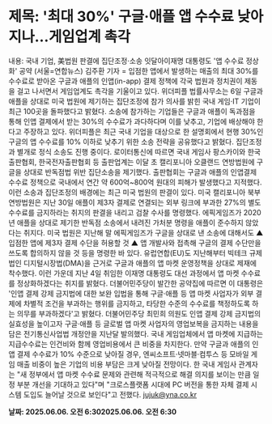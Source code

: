 # **제목: '최대 30%' 구글·애플 앱 수수료 낮아지나…게임업계 촉각**

  내용: 국내 기업, 美법원 판결에 집단조정·소송 잇달아이재명 대통령도 '앱 수수료 정상화' 공약    (서울=연합뉴스) 김주환 기자 = 입점한 앱에서 발생하는 매출의 최대 30%를 수수료로 받아온 구글과 애플의 인앱(in-app) 결제 정책에 각국 법원과 정치권이 제동을 걸고 나서면서 게임업계도 촉각을 기울이고 있다.    위더피플 법률사무소는 6일 구글과 애플을 상대로 미국 법원에 제기하는 집단조정에 참가 의사를 밝힌 국내 게임·IT 기업이 최근 100곳을 돌파했다고 밝혔다.    소송에 참가하는 기업들은 구글과 애플이 독과점을 통해 인앱 결제에서 받는 30%의 수수료가 과다하다며 이를 낮추고, 기업에 배상해야 한다고 주장하고 있다.    위더피플은 최근 국내 기업을 대상으로 한 설명회에서 현행 30%인 구글의 앱 수수료를 10% 이하로 낮추기 위한 소송 전략을 공유했다고 밝혔다.    집단조정과 별개로 정식 소송도 진행 중이다. 로이터통신에 따르면 국내 게임사 팡스카이와 한국출판협회, 한국전자출판협회 등 출판업계는 이달 초 캘리포니아 오클랜드 연방법원에 구글을 상대로 반독점법 위반 집단소송을 제기했다.    출판협회는 구글과 애플의 인앱결제 수수료 정책으로 국내에서 연간 약 600억~800억 원대의 피해가 발생했다고 지적했다.    이런 소송과 집단조정의 배경에는 최근 미국 법원의 판결이 있다.    미국 캘리포니아 북부 연방법원은 지난 30일 애플이 제3자 결제로 연결되는 외부 링크에 부과한 27%의 별도 수수료를 금지하라는 취지의 판결을 내리고 검찰 수사를 명령했다.    에픽게임즈가 2020년 애플을 상대로 제기한 반독점 소송에서 내려진 가처분 명령을 애플이 준수하지 않았다는 취지다.    미국 법원은 지난해 말 에픽게임즈가 구글을 상대로 낸 소송에 대해서도 ▲ 입점한 앱에 제3자 결제 수단을 허용할 것 ▲ 앱 개발사와 접촉해 구글의 결제 수단만을 쓰도록 합의하지 않을 것 등을 명령한 바 있다.    유럽연합(EU)도 지난해부터 빅테크 규제법인 디지털시장법(DMA)을 근거로 구글과 애플의 앱 마켓 운영정책을 상대로 제재에 착수했다.    이런 가운데 지난 4일 취임한 이재명 대통령도 대선 과정에서 앱 마켓 수수료를 정상화하겠다는 취지를 밝혔다.    더불어민주당이 발간한 공약집에 따르면 이 대통령은 '인앱 결제 강제 금지법에 대한 보완 입법을 통해 구글·애플 등 앱 마켓 사업자가 외부 결제에 차별적 조건을 부과하는 행위를 금지하고, 타당한 수준의 수수료를 책정하도록 하는 의무를 부과하겠다'고 밝혔다.    더불어민주당 최민희 의원도 인앱 결제 강제 금지법의 실효성을 높이고자 구글·애플 등 글로벌 앱 마켓 사업자의 영업보복을 금지하는 내용을 담은 전기통신사업법 개정안을 지난달 발의했다.    국내 게임업체에서 앱 마켓에 지급하는 지급수수료는 인건비와 함께 영업비용에서 큰 비중을 차지한다.    만약 구글과 애플의 인앱 결제 수수료가 10% 수준으로 낮아질 경우, 엔씨소프트·넷마블·컴투스 등 모바일 게임 매출 비중이 높은 기업의 비용 부담은 크게 낮아질 전망이다.    한 국내 게임사 관계자는 "새 정부에서 앱 마켓 수수료 문제와 관련해 적극적으로 해결 의지를 보이는 만큼 일정 부분 개선을 기대하고 있다"며 "크로스플랫폼 시대에 PC 버전을 통한 자체 결제 시스템 도입도 늘어날 것으로 보인다"고 전했다.    jujuk@yna.co.kr

  **날짜: 2025.06.06. 오전 6:302025.06.06. 오전 6:30**